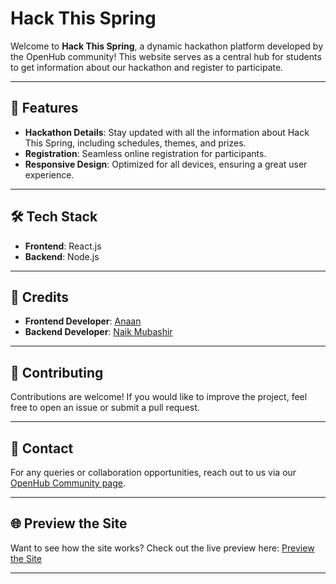 # Hack This Spring

Welcome to **Hack This Spring**, a dynamic hackathon platform developed by the OpenHub community! This website serves as a central hub for students to get information about our hackathon and register to participate.

---

## 🚀 Features

- **Hackathon Details**: Stay updated with all the information about Hack This Spring, including schedules, themes, and prizes.
- **Registration**: Seamless online registration for participants.
- **Responsive Design**: Optimized for all devices, ensuring a great user experience.

---

## 🛠️ Tech Stack

- **Frontend**: React.js
- **Backend**: Node.js

---

## 🌟 Credits

- **Frontend Developer**: [Anaan](https://github.com/Anan328)
- **Backend Developer**: [Naik Mubashir](https://github.com/naikmubashir)

---

## 📝 Contributing

Contributions are welcome! If you would like to improve the project, feel free to open an issue or submit a pull request.

---

## 📧 Contact

For any queries or collaboration opportunities, reach out to us via our [OpenHub Community page](https://github.com/Open-Hub-Community).

---

## 🌐 Preview the Site

Want to see how the site works? Check out the live preview here: [Preview the Site](https://openhubsite.web.app/)

---
